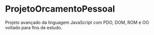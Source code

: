 # ProjetoOrcamentoPessoal
 Projeto avançado da linguagem JavaScript com PDO, DOM, ROM e OO voltado para fins de estudo.
